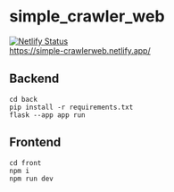 ﻿# simple_crawler_web
[![Netlify Status](https://api.netlify.com/api/v1/badges/099dad16-146f-4988-969b-f66415349aee/deploy-status)](https://app.netlify.com/sites/simple-crawlerweb/deploys)
<br/>
https://simple-crawlerweb.netlify.app/
## Backend

```
cd back
pip install -r requirements.txt
flask --app app run
```

## Frontend

```
cd front
npm i
npm run dev
```
